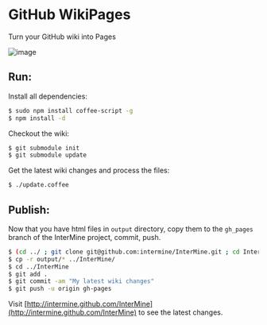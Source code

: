 # GitHub WikiPages

Turn your GitHub wiki into Pages

![image](https://raw.github.com/radekstepan/github-wikipages/master/example.png)

## Run:

Install all dependencies:

```bash
$ sudo npm install coffee-script -g
$ npm install -d
```

Checkout the wiki:

```bash
$ git submodule init
$ git submodule update
```

Get the latest wiki changes and process the files:

```bash
$ ./update.coffee
```

## Publish:

Now that you have html files in `output` directory, copy them to the `gh_pages` branch of the InterMine project, commit, push.

```bash
$ (cd ../ ; git clone git@github.com:intermine/InterMine.git ; cd InterMine/ ; checkout gh-pages)
$ cp -r output/* ../InterMine/
$ cd ../InterMine
$ git add .
$ git commit -am "My latest wiki changes"
$ git push -u origin gh-pages
```

Visit [http://intermine.github.com/InterMine](http://intermine.github.com/InterMine) to see the latest changes.
